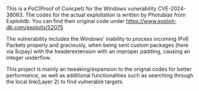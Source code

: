 This is a PoC(Proof of Concpet) for the Windows vunerability CVE-2024-38063. The codes for the actual exploitation is written by Photubias from Exploitdb.
You can find their original code under https://www.exploit-db.com/exploits/52075

The vulnerability includes the Windows' inability to process incoming IPv6 Packets properly and graciously, when being sent custom packages (here via Scpay) with the headerextension with an improper padding, 
causing an integer underflow.

This project is mainly an tweaking/expansion to the orignal codes for better performance, as well as additional functionalities such as searching through the local link(Layer 2) to find vulnerable targets. 

